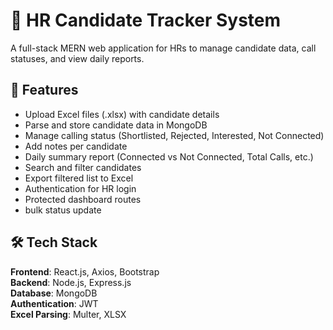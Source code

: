 # 💼 HR Candidate Tracker System

A full-stack MERN web application for HRs to manage candidate data, call statuses, and view daily reports.

## 🚀 Features

- Upload Excel files (.xlsx) with candidate details
- Parse and store candidate data in MongoDB
- Manage calling status (Shortlisted, Rejected, Interested, Not Connected)
- Add notes per candidate
- Daily summary report (Connected vs Not Connected, Total Calls, etc.)
- Search and filter candidates
- Export filtered list to Excel
- Authentication for HR login
- Protected dashboard routes
- bulk status update

## 🛠️ Tech Stack

**Frontend**: React.js, Axios, Bootstrap  
**Backend**: Node.js, Express.js  
**Database**: MongoDB  
**Authentication**: JWT  
**Excel Parsing**: Multer, XLSX

